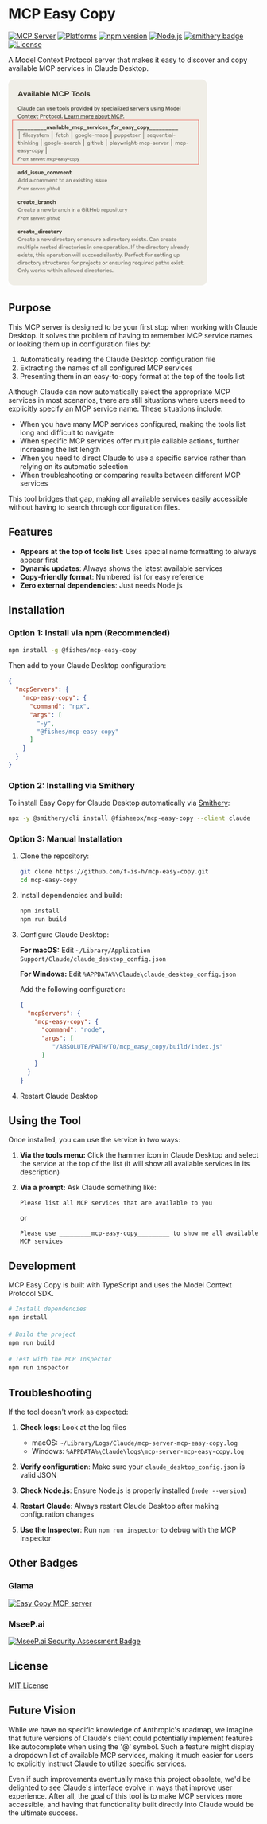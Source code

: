 # MCP Easy Copy

[![MCP Server](https://badge.mcpx.dev?type=server)](https://modelcontextprotocol.io)
[![Platforms](https://img.shields.io/badge/platforms-macOS%20%7C%20Windows-lightgrey)](https://claude.ai/download)
[![npm version](https://img.shields.io/npm/v/@fishes/mcp-easy-copy)](https://www.npmjs.com/package/@fishes/mcp-easy-copy)
[![Node.js](https://img.shields.io/badge/node-%3E%3D14.0.0-brightgreen)](https://nodejs.org)
[![smithery badge](https://smithery.ai/badge/@fisheepx/mcp-easy-copy)](https://smithery.ai/server/@fisheepx/mcp-easy-copy)
[![License](https://img.shields.io/badge/license-MIT-blue.svg)](LICENSE)

A Model Context Protocol server that makes it easy to discover and copy available MCP services in Claude Desktop.

<img src="docs/images/screenshot.png" alt="MCP Easy Copy in action" width="400"/>

## Purpose

This MCP server is designed to be your first stop when working with Claude Desktop. It solves the problem of having to remember MCP service names or looking them up in configuration files by:

1. Automatically reading the Claude Desktop configuration file
2. Extracting the names of all configured MCP services
3. Presenting them in an easy-to-copy format at the top of the tools list

Although Claude can now automatically select the appropriate MCP services in most scenarios, there are still situations where users need to explicitly specify an MCP service name. These situations include:

- When you have many MCP services configured, making the tools list long and difficult to navigate
- When specific MCP services offer multiple callable actions, further increasing the list length
- When you need to direct Claude to use a specific service rather than relying on its automatic selection
- When troubleshooting or comparing results between different MCP services

This tool bridges that gap, making all available services easily accessible without having to search through configuration files.

## Features

- **Appears at the top of tools list**: Uses special name formatting to always appear first
- **Dynamic updates**: Always shows the latest available services
- **Copy-friendly format**: Numbered list for easy reference
- **Zero external dependencies**: Just needs Node.js

## Installation

### Option 1: Install via npm (Recommended)

```bash
npm install -g @fishes/mcp-easy-copy
```

Then add to your Claude Desktop configuration:

```json
{
  "mcpServers": {
    "mcp-easy-copy": {
      "command": "npx",
      "args": [
        "-y",
        "@fishes/mcp-easy-copy"
      ]
    }
  }
}
```

### Option 2: Installing via Smithery

To install Easy Copy for Claude Desktop automatically via [Smithery](https://smithery.ai/server/@fisheepx/mcp-easy-copy):

```bash
npx -y @smithery/cli install @fisheepx/mcp-easy-copy --client claude
```

### Option 3: Manual Installation

1. Clone the repository:
   ```bash
   git clone https://github.com/f-is-h/mcp-easy-copy.git
   cd mcp-easy-copy
   ```

2. Install dependencies and build:
   ```bash
   npm install
   npm run build
   ```

3. Configure Claude Desktop:
   
   **For macOS:**
   Edit `~/Library/Application Support/Claude/claude_desktop_config.json`
   
   **For Windows:**
   Edit `%APPDATA%\Claude\claude_desktop_config.json`
   
   Add the following configuration:
   ```json
   {
     "mcpServers": {
       "mcp-easy-copy": {
         "command": "node",
         "args": [
            "/ABSOLUTE/PATH/TO/mcp_easy_copy/build/index.js"
         ]
       }
     }
   }
   ```

4. Restart Claude Desktop



## Using the Tool

Once installed, you can use the service in two ways:

1. **Via the tools menu:** Click the hammer icon in Claude Desktop and select the service at the top of the list (it will show all available services in its description)

2. **Via a prompt:** Ask Claude something like:
   ```
   Please list all MCP services that are available to you
   ```
   or
   ```
   Please use _________mcp-easy-copy_________ to show me all available MCP services
   ```

## Development

MCP Easy Copy is built with TypeScript and uses the Model Context Protocol SDK.

```bash
# Install dependencies
npm install

# Build the project
npm run build

# Test with the MCP Inspector
npm run inspector
```

## Troubleshooting

If the tool doesn't work as expected:

1. **Check logs**: Look at the log files
   - macOS: `~/Library/Logs/Claude/mcp-server-mcp-easy-copy.log`
   - Windows: `%APPDATA%\Claude\logs\mcp-server-mcp-easy-copy.log`

2. **Verify configuration**: Make sure your `claude_desktop_config.json` is valid JSON

3. **Check Node.js**: Ensure Node.js is properly installed (`node --version`)

4. **Restart Claude**: Always restart Claude Desktop after making configuration changes

5. **Use the Inspector**: Run `npm run inspector` to debug with the MCP Inspector

## Other Badges

### Glama
<a href="https://glama.ai/mcp/servers/@fisheepx/mcp-easy-copy">
  <img width="380" height="200" src="https://glama.ai/mcp/servers/@f-is-h/mcp-easy-copy/badge" alt="Easy Copy MCP server" />
</a>

### MseeP.ai
[![MseeP.ai Security Assessment Badge](https://mseep.net/pr/f-is-h-mcp-easy-copy-badge.png)](https://mseep.ai/app/f-is-h-mcp-easy-copy)

## License

[MIT License](LICENSE)

## Future Vision

While we have no specific knowledge of Anthropic's roadmap, we imagine that future versions of Claude's client could potentially implement features like autocomplete when using the '@' symbol. Such a feature might display a dropdown list of available MCP services, making it much easier for users to explicitly instruct Claude to utilize specific services.

Even if such improvements eventually make this project obsolete, we'd be delighted to see Claude's interface evolve in ways that improve user experience. After all, the goal of this tool is to make MCP services more accessible, and having that functionality built directly into Claude would be the ultimate success.

